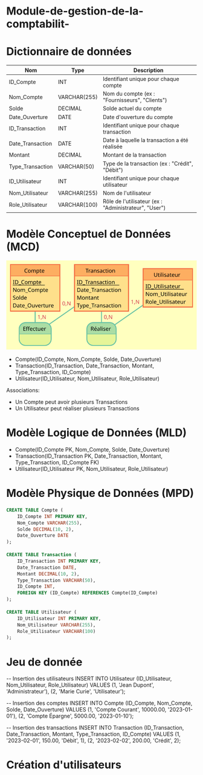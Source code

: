 # Module-de-gestion-de-la-comptabilit-

# Dictionnaire de données

| Nom                   | Type         | Description                                         |
|-----------------------|--------------|-----------------------------------------------------|
| ID_Compte             | INT          | Identifiant unique pour chaque compte               |
| Nom_Compte            | VARCHAR(255) | Nom du compte (ex : "Fournisseurs", "Clients")      |
| Solde                 | DECIMAL      | Solde actuel du compte                              |
| Date_Ouverture        | DATE         | Date d'ouverture du compte                          |
| ID_Transaction        | INT          | Identifiant unique pour chaque transaction          |
| Date_Transaction      | DATE         | Date à laquelle la transaction a été réalisée       |
| Montant               | DECIMAL      | Montant de la transaction                           |
| Type_Transaction      | VARCHAR(50)  | Type de la transaction (ex : "Crédit", "Débit")     |
| ID_Utilisateur        | INT          | Identifiant unique pour chaque utilisateur          |
| Nom_Utilisateur       | VARCHAR(255) | Nom de l'utilisateur                                |
| Role_Utilisateur      | VARCHAR(100) | Rôle de l'utilisateur (ex : "Administrateur", "User") |


# Modèle Conceptuel de Données (MCD)

![MCD](MCD.svg)

- Compte(ID_Compte, Nom_Compte, Solde, Date_Ouverture)
- Transaction(ID_Transaction, Date_Transaction, Montant, Type_Transaction, ID_Compte)
- Utilisateur(ID_Utilisateur, Nom_Utilisateur, Role_Utilisateur)

Associations:
- Un Compte peut avoir plusieurs Transactions
- Un Utilisateur peut réaliser plusieurs Transactions

# Modèle Logique de Données (MLD)

- Compte(ID_Compte PK, Nom_Compte, Solde, Date_Ouverture)
- Transaction(ID_Transaction PK, Date_Transaction, Montant, Type_Transaction, ID_Compte FK)
- Utilisateur(ID_Utilisateur PK, Nom_Utilisateur, Role_Utilisateur)


# Modèle Physique de Données (MPD)

```sql
CREATE TABLE Compte (
    ID_Compte INT PRIMARY KEY,
    Nom_Compte VARCHAR(255),
    Solde DECIMAL(10, 2),
    Date_Ouverture DATE
);

CREATE TABLE Transaction (
    ID_Transaction INT PRIMARY KEY,
    Date_Transaction DATE,
    Montant DECIMAL(10, 2),
    Type_Transaction VARCHAR(50),
    ID_Compte INT,
    FOREIGN KEY (ID_Compte) REFERENCES Compte(ID_Compte)
);

CREATE TABLE Utilisateur (
    ID_Utilisateur INT PRIMARY KEY,
    Nom_Utilisateur VARCHAR(255),
    Role_Utilisateur VARCHAR(100)
);
```
# Jeu de donnée 

-- Insertion des utilisateurs
INSERT INTO Utilisateur (ID_Utilisateur, Nom_Utilisateur, Role_Utilisateur) VALUES
(1, 'Jean Dupont', 'Administrateur'),
(2, 'Marie Curie', 'Utilisateur');

-- Insertion des comptes
INSERT INTO Compte (ID_Compte, Nom_Compte, Solde, Date_Ouverture) VALUES
(1, 'Compte Courant', 10000.00, '2023-01-01'),
(2, 'Compte Épargne', 5000.00, '2023-01-10');

-- Insertion des transactions
INSERT INTO Transaction (ID_Transaction, Date_Transaction, Montant, Type_Transaction, ID_Compte) VALUES
(1, '2023-02-01', 150.00, 'Débit', 1),
(2, '2023-02-02', 200.00, 'Crédit', 2);


# Création d'utilisateurs


